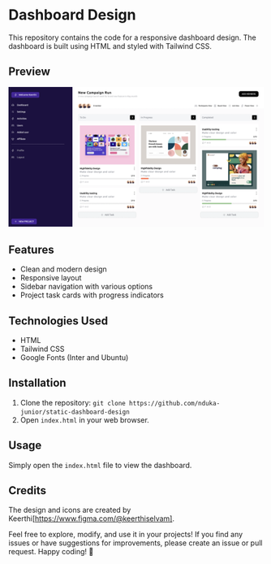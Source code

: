 # Dashboard Design

This repository contains the code for a responsive dashboard design. The dashboard is built using HTML and styled with Tailwind CSS.

## Preview

![Dashboard Preview](/assets/dashboard_preview.png)

## Features

- Clean and modern design
- Responsive layout
- Sidebar navigation with various options
- Project task cards with progress indicators

## Technologies Used

- HTML
- Tailwind CSS
- Google Fonts (Inter and Ubuntu)

## Installation

1. Clone the repository: `git clone https://github.com/nduka-junior/static-dashboard-design`
2. Open `index.html` in your web browser.

## Usage

Simply open the `index.html` file to view the dashboard.

## Credits

The design and icons are created by Keerthi[https://www.figma.com/@keerthiselvam]. 



Feel free to explore, modify, and use it in your projects! If you find any issues or have suggestions for improvements, please create an issue or pull request. Happy coding! 🚀